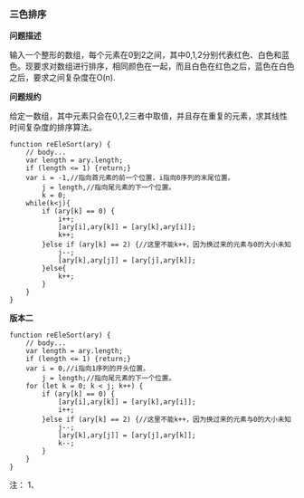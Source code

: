 ### **三色排序**
**问题描述**

输入一个整形的数组，每个元素在0到2之间，其中0,1,2分别代表红色、白色和蓝色。现要求对数组进行排序，相同颜色在一起，而且白色在红色之后，蓝色在白色之后，要求之间复杂度在O(n).

**问题规约**

给定一数组，其中元素只会在0,1,2三者中取值，并且存在重复的元素，求其线性时间复杂度的排序算法。

	function reEleSort(ary) {
		// body...
		var length = ary.length;
		if (length <= 1) {return;}
		var i = -1,//指向首元素的前一个位置，i指向0序列的末尾位置。
			j = length,//指向尾元素的下一个位置。
			k = 0;
		while(k<j){
			if (ary[k] == 0) {
				i++;
				[ary[i],ary[k]] = [ary[k],ary[i]];
				k++;
			}else if (ary[k] == 2) {//这里不能k++，因为换过来的元素与0的大小未知
				j--;
				[ary[k],ary[j]] = [ary[j],ary[k]];
			}else{
				k++;
			}
		}
	}

**版本二**

	function reEleSort(ary) {
		// body...
		var length = ary.length;
		if (length <= 1) {return;}
		var i = 0,//i指向1序列的开头位置。
			j = length;//指向尾元素的下一个位置。
		for (let k = 0; k < j; k++) {
			if (ary[k] == 0) {
				[ary[i],ary[k]] = [ary[k],ary[i]];
				i++;
			}else if (ary[k] == 2) {//这里不能k++，因为换过来的元素与0的大小未知
				j--;
				[ary[k],ary[j]] = [ary[j],ary[k]];
				k--;
			}
		}
	}

注：
1、